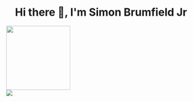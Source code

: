 <h1 align="center">Hi there 👋, I'm Simon Brumfield Jr</h1>

<!--
**brumfields/brumfields** is a ✨ _special_ ✨ repository because its `README.md` (this file) appears on your GitHub profile.

Here are some ideas to get you started:

- 🔭 I’m currently working on ...
- 🌱 I’m currently learning ...
- 👯 I’m looking to collaborate on ...
- 🤔 I’m looking for help with ...
- 💬 Ask me about ...
- 📫 How to reach me: ...
- 😄 Pronouns: ...
- ⚡ Fun fact: ...
-->

<a href="https://github.com/techguysimon">
  <img align="center" height="170em" src="https://github-readme-stats.vercel.app/api?username=techguysimon&&show_icons=true&title_color=ffffff&icon_color=ffdc40&text_color=ffffff&bg_color=151515">
  <br>
  <img align="center" src = "https://github-readme-stats.vercel.app/api/top-langs/?username=techguysimon&theme=buefy&layout=compact&title_color=ffffff&bg_color=151515&text_color=FFFEFE">
</a>
